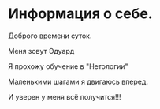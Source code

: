 # Информация о себе.

Доброго времени суток.

  Меня зовут Эдуард

  Я прохожу обучение в "Нетологии"

  Маленькими шагами я двигаюсь вперед.
  
  И уверен у меня всё получится!!! 
  
 